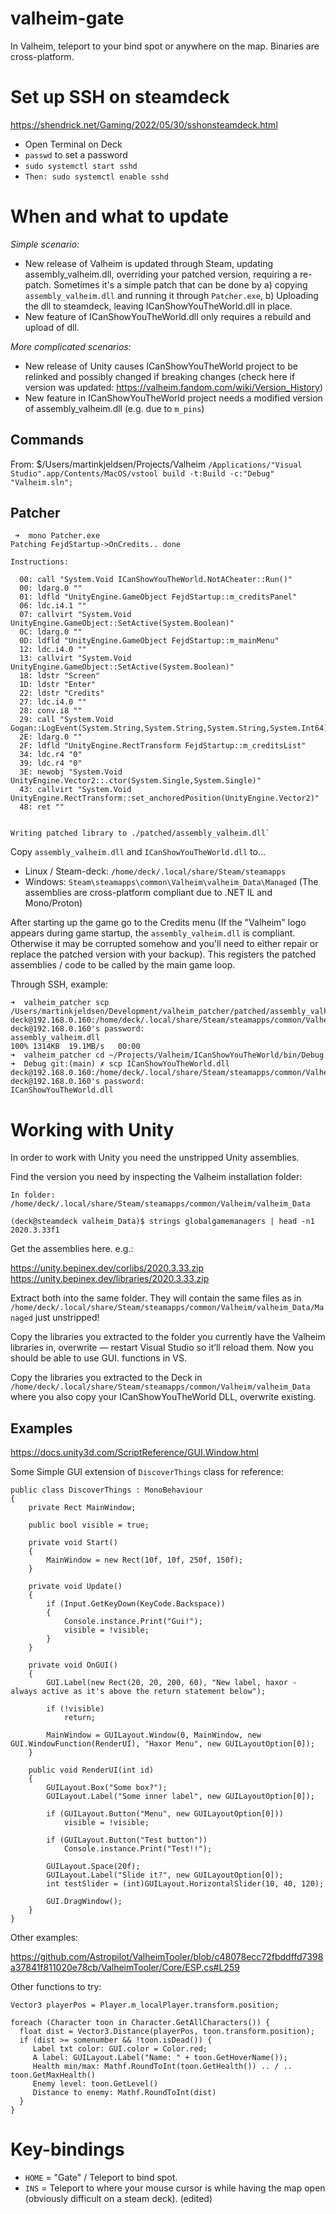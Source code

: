 # valheim-gate
In Valheim, teleport to your bind spot or anywhere on the map. Binaries are cross-platform.

# Set up SSH on steamdeck
https://shendrick.net/Gaming/2022/05/30/sshonsteamdeck.html

* Open Terminal on Deck
* `passwd` to set a password
* `sudo systemctl start sshd`
* `Then: sudo systemctl enable sshd`

# When and what to update

_Simple scenario:_
* New release of Valheim is updated through Steam, updating assembly_valheim.dll, overriding your patched version, requiring a re-patch. Sometimes it's a simple patch that can be done by a) copying `assembly_valheim.dll` and running it through `Patcher.exe`, b) Uploading the dll to steamdeck, leaving ICanShowYouTheWorld.dll in place.
* New feature of ICanShowYouTheWorld.dll only requires a rebuild and upload of dll.

_More complicated scenarios:_
* New release of Unity causes ICanShowYouTheWorld project to be relinked and possibly changed if breaking changes (check here if version was updated: https://valheim.fandom.com/wiki/Version_History)
* New feature in ICanShowYouTheWorld project needs a modified version of assembly_valheim.dll (e.g. due to `m_pins`)

## Commands
From: $/Users/martinkjeldsen/Projects/Valheim 
`/Applications/"Visual Studio".app/Contents/MacOS/vstool build -t:Build -c:"Debug" "Valheim.sln";`

## Patcher
     
  ```
   ➜  mono Patcher.exe
Patching FejdStartup->OnCredits.. done

Instructions:

	00: call "System.Void ICanShowYouTheWorld.NotACheater::Run()"
	00: ldarg.0 ""
	01: ldfld "UnityEngine.GameObject FejdStartup::m_creditsPanel"
	06: ldc.i4.1 ""
	07: callvirt "System.Void UnityEngine.GameObject::SetActive(System.Boolean)"
	0C: ldarg.0 ""
	0D: ldfld "UnityEngine.GameObject FejdStartup::m_mainMenu"
	12: ldc.i4.0 ""
	13: callvirt "System.Void UnityEngine.GameObject::SetActive(System.Boolean)"
	18: ldstr "Screen"
	1D: ldstr "Enter"
	22: ldstr "Credits"
	27: ldc.i4.0 ""
	28: conv.i8 ""
	29: call "System.Void Gogan::LogEvent(System.String,System.String,System.String,System.Int64)"
	2E: ldarg.0 ""
	2F: ldfld "UnityEngine.RectTransform FejdStartup::m_creditsList"
	34: ldc.r4 "0"
	39: ldc.r4 "0"
	3E: newobj "System.Void UnityEngine.Vector2::.ctor(System.Single,System.Single)"
	43: callvirt "System.Void UnityEngine.RectTransform::set_anchoredPosition(UnityEngine.Vector2)"
	48: ret ""


Writing patched library to ./patched/assembly_valheim.dll`
```
   
Copy `assembly_valheim.dll` and `ICanShowYouTheWorld.dll` to...

- Linux / Steam-deck:  `/home/deck/.local/share/Steam/steamapps`
- Windows:  `Steam\steamapps\common\Valheim\valheim_Data\Managed` 
(The assemblies are cross-platform compliant due to .NET IL and Mono/Proton)

After starting up the game go to the  Credits menu (If  the "Valheim" logo appears during game startup, the `assembly_valheim.dll` is compliant. Otherwise it may be corrupted somehow and you'll need to either repair or replace the patched version with your backup). This registers the patched assemblies / code to be called by the main game loop.

Through SSH, example:
```
➜  valheim_patcher scp /Users/martinkjeldsen/Development/valheim_patcher/patched/assembly_valheim.dll deck@192.168.0.160:/home/deck/.local/share/Steam/steamapps/common/Valheim/valheim_Data/Managed/
deck@192.168.0.160's password: 
assembly_valheim.dll                                                                  100% 1314KB  19.1MB/s   00:00    
➜  valheim_patcher cd ~/Projects/Valheim/ICanShowYouTheWorld/bin/Debug 
➜  Debug git:(main) ✗ scp ICanShowYouTheWorld.dll deck@192.168.0.160:/home/deck/.local/share/Steam/steamapps/common/Valheim/valheim_Data/Managed/                                          
deck@192.168.0.160's password: 
ICanShowYouTheWorld.dll       
```

# Working with Unity

In order to work with Unity you need the unstripped Unity assemblies.

Find the version you need by inspecting the Valheim installation folder:

```
In folder: /home/deck/.local/share/Steam/steamapps/common/Valheim/valheim_Data

(deck@steamdeck valheim_Data)$ strings globalgamemanagers | head -n1
2020.3.33f1
```

Get the assemblies here. e.g.:

https://unity.bepinex.dev/corlibs/2020.3.33.zip
https://unity.bepinex.dev/libraries/2020.3.33.zip

Extract both into the same folder. They will contain the same files as in `/home/deck/.local/share/Steam/steamapps/common/Valheim/valheim_Data/Managed` just unstripped!

Copy the libraries you extracted to the folder you currently have the Valheim libraries in, overwrite — restart Visual Studio so it’ll reload them. Now you should be able to use GUI. functions in VS.

Copy the libraries you extracted to the Deck in `/home/deck/.local/share/Steam/steamapps/common/Valheim/valheim_Data` where you also copy your ICanShowYouTheWorld DLL, overwrite existing.

## Examples

https://docs.unity3d.com/ScriptReference/GUI.Window.html

Some Simple GUI extension of `DiscoverThings` class for reference:

```
public class DiscoverThings : MonoBehaviour
{
	private Rect MainWindow;

	public bool visible = true;

	private void Start()
	{
		MainWindow = new Rect(10f, 10f, 250f, 150f);
	}

	private void Update()
	{
		if (Input.GetKeyDown(KeyCode.Backspace))
		{
			Console.instance.Print("Gui!");
			visible = !visible;
		}
	}

	private void OnGUI()
	{
		GUI.Label(new Rect(20, 20, 200, 60), "New label, haxor - always active as it's above the return statement below");

		if (!visible)
			return;

		MainWindow = GUILayout.Window(0, MainWindow, new GUI.WindowFunction(RenderUI), "Haxor Menu", new GUILayoutOption[0]);
	}

	public void RenderUI(int id)
	{
		GUILayout.Box("Some box?");
		GUILayout.Label("Some inner label", new GUILayoutOption[0]);

		if (GUILayout.Button("Menu", new GUILayoutOption[0]))
			visible = !visible;

		if (GUILayout.Button("Test button"))
			Console.instance.Print("Test!!");

		GUILayout.Space(20f);
		GUILayout.Label("Slide it?", new GUILayoutOption[0]);
		int testSlider = (int)GUILayout.HorizontalSlider(10, 40, 120);

		GUI.DragWindow();
	}
}
```

Other examples:

https://github.com/Astropilot/ValheimTooler/blob/c48078ecc72fbddffd7398a37841f811020e78cb/ValheimTooler/Core/ESP.cs#L259

Other functions to try:

```
Vector3 playerPos = Player.m_localPlayer.transform.position;

foreach (Character toon in Character.GetAllCharacters()) {
  float dist = Vector3.Distance(playerPos, toon.transform.position);
  if (dist >= somenumber && !toon.isDead()) {
     Label txt color: GUI.color = Color.red;
     A label: GUILayout.Label("Name: " + toon.GetHoverName());
     Health min/max: Mathf.RoundToInt(toon.GetHealth()) .. / .. toon.GetMaxHealth()
     Enemy level: toon.GetLevel()
     Distance to enemy: Mathf.RoundToInt(dist)
  }
}
```

# Key-bindings

- `HOME` =  "Gate" / Teleport to bind spot.
- `INS`   = Teleport to where your mouse cursor is while having the map open (obviously difficult on a steam deck). (edited)

<screenshots>
